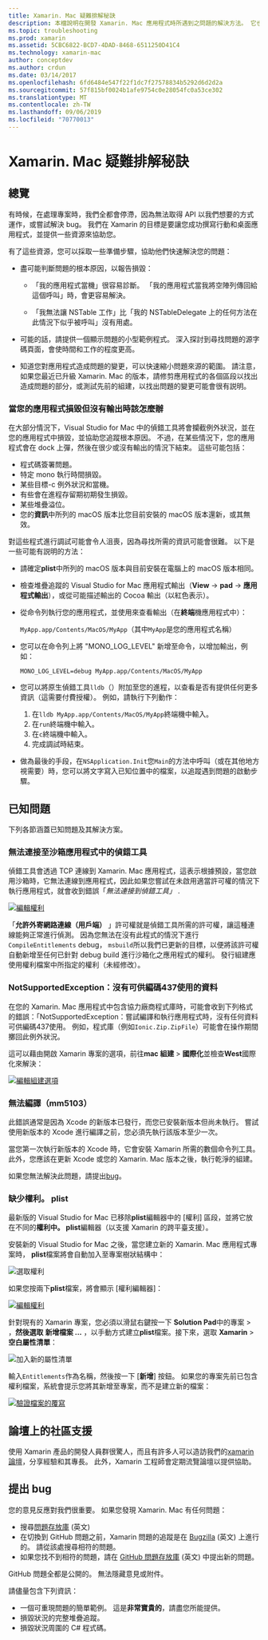 ```yaml
---
title: Xamarin. Mac 疑難排解秘訣
description: 本檔說明在開發 Xamarin. Mac 應用程式時所遇到之問題的解決方法。 它也會討論取得支援的方法。
ms.topic: troubleshooting
ms.prod: xamarin
ms.assetid: 5CBC6822-BCD7-4DAD-8468-6511250D41C4
ms.technology: xamarin-mac
author: conceptdev
ms.author: crdun
ms.date: 03/14/2017
ms.openlocfilehash: 6fd6484e547f22f1dc7f27578834b5292d6d2d2a
ms.sourcegitcommit: 57f815bf0024b1afe9754c0e28054fc0a53ce302
ms.translationtype: MT
ms.contentlocale: zh-TW
ms.lasthandoff: 09/06/2019
ms.locfileid: "70770013"
---
```

# <a name="xamarinmac-troubleshooting-tips"></a>Xamarin. Mac 疑難排解秘訣

## <a name="overview"></a>總覽

有時候，在處理專案時，我們全都會停滯，因為無法取得 API 以我們想要的方式運作，或嘗試解決 bug。 我們在 Xamarin 的目標是要讓您成功撰寫行動和桌面應用程式，並提供一些資源來協助您。

有了這些資源，您可以採取一些準備步驟，協助他們快速解決您的問題：

- 盡可能判斷問題的根本原因，以報告損毀：

  - 「我的應用程式當機」很容易診斷。 「我的應用程式當我將空陣列傳回給這個呼叫」時，會更容易解決。

  - 「我無法讓 NSTable 工作」比「我的 NSTableDelegate 上的任何方法在此情況下似乎被呼叫」沒有用處。

- 可能的話，請提供一個顯示問題的小型範例程式。 深入探討到尋找問題的源字碼頁面，會使時間和工作的程度更高。

- 知道您對應用程式造成問題的變更，可以快速縮小問題來源的範圍。 請注意，如果您最近已升級 Xamarin. Mac 的版本，請修剪應用程式的各個區段以找出造成問題的部分，或測試先前的組建，以找出問題的變更可能會很有説明。

### <a name="what-to-do-when-your-app-crashes-with-no-output"></a>當您的應用程式損毀但沒有輸出時該怎麼辦

在大部分情況下，Visual Studio for Mac 中的偵錯工具將會攔截例外狀況，並在您的應用程式中損毀，並協助您追蹤根本原因。 不過，在某些情況下，您的應用程式會在 dock 上彈，然後在很少或沒有輸出的情況下結束。 這些可能包括：

- 程式碼簽署問題。
- 特定 mono 執行時間損毀。
- 某些目標-c 例外狀況和當機。
- 有些會在進程存留期初期發生損毀。
- 某些堆疊溢位。
- 您的**資訊**中所列的 macOS 版本比您目前安裝的 macOS 版本還新，或其無效。

對這些程式進行調試可能會令人沮喪，因為尋找所需的資訊可能會很難。 以下是一些可能有説明的方法：

- 請確定**plist**中所列的 macOS 版本與目前安裝在電腦上的 macOS 版本相同。
- 檢查堆疊追蹤的 Visual Studio for Mac 應用程式輸出（**View**  ->  **pad**  -> **應用程式輸出**），或從可能描述輸出的 Cocoa 輸出（以紅色表示）。
- 從命令列執行您的應用程式，並使用來查看輸出（在**終端**機應用程式中）：

  `MyApp.app/Contents/MacOS/MyApp`（其中`MyApp`是您的應用程式名稱）
- 您可以在命令列上將 "MONO_LOG_LEVEL" 新增至命令，以增加輸出，例如：

  `MONO_LOG_LEVEL=debug MyApp.app/Contents/MacOS/MyApp`
- 您可以將原生偵錯工具`lldb`（）附加至您的進程，以查看是否有提供任何更多資訊（這需要付費授權）。 例如，請執行下列動作：

  1. 在`lldb MyApp.app/Contents/MacOS/MyApp`終端機中輸入。
  2. 在`run`終端機中輸入。
  3. 在`c`終端機中輸入。
  4. 完成調試時結束。
- 做為最後的手段，在`NSApplication.Init`您`Main`的方法中呼叫（或在其他地方視需要）時，您可以將文字寫入已知位置中的檔案，以追蹤遇到問題的啟動步驟。

## <a name="known-issues"></a>已知問題

下列各節涵蓋已知問題及其解決方案。

### <a name="unable-to-connect-to-the-debugger-in-sandboxed-apps"></a>無法連接至沙箱應用程式中的偵錯工具

偵錯工具會透過 TCP 連線到 Xamarin. Mac 應用程式，這表示根據預設，當您啟用沙箱時，它無法連線到應用程式，因此如果您嘗試在未啟用適當許可權的情況下執行應用程式，就會收到錯誤「*無法連接到偵錯工具」* .

[![編輯權利](troubleshooting-images/debug01.png "編輯權利")](troubleshooting-images/debug01-large.png#lightbox)

「**允許外寄網路連線（用戶端）** 」許可權就是偵錯工具所需的許可權，讓這種連線能夠正常進行偵測。 因為您無法在沒有此程式的情況下進行`CompileEntitlements` debug， `msbuild`所以我們已更新的目標，以便將該許可權自動新增至任何已針對 debug build 進行沙箱化之應用程式的權利。 發行組建應使用權利檔案中所指定的權利（未經修改）。

### <a name="systemnotsupportedexception-no-data-is-available-for-encoding-437"></a>NotSupportedException：沒有可供編碼437使用的資料

在您的 Xamarin. Mac 應用程式中包含協力廠商程式庫時，可能會收到下列格式的錯誤：「NotSupportedException：嘗試編譯和執行應用程式時，沒有任何資料可供編碼437使用。 例如，程式庫（例如`Ionic.Zip.ZipFile`）可能會在操作期間擲回此例外狀況。

這可以藉由開啟 Xamarin 專案的選項，前往**mac 組建** > **國際化**並檢查**West**國際化來解決：

[![編輯組建選項](troubleshooting-images/issue01.png "編輯組建選項")](troubleshooting-images/issue01-large.png#lightbox)

### <a name="failed-to-compile-mm5103"></a>無法編譯（mm5103）

此錯誤通常是因為 Xcode 的新版本已發行，而您已安裝新版本但尚未執行。 嘗試使用新版本的 Xcode 進行編譯之前，您必須先執行該版本至少一次。

當您第一次執行新版本的 Xcode 時，它會安裝 Xamarin 所需的數個命令列工具。 此外，您應該在更新 Xcode 或您的 Xamarin. Mac 版本之後，執行乾淨的組建。

如果您無法解決此問題，請提出[bug](#filing-a-bug)。

### <a name="missing-entitlementsplist"></a>缺少權利。 plist

最新版的 Visual Studio for Mac 已移除**plist**編輯器中的 [權利] 區段，並將它放在不同的**權利中。 plist**編輯器（以支援 Xamarin 的跨平臺支援）。

安裝新的 Visual Studio for Mac 之後，當您建立新的 Xamarin. Mac 應用程式專案時， **plist**檔案將會自動加入至專案樹狀結構中：

![選取權利](troubleshooting-images/entitlements01.png "選取權利")

如果您按兩下**plist**檔案，將會顯示 [權利編輯器]：

[![編輯權利](troubleshooting-images/entitlements02.png "編輯權利")](troubleshooting-images/entitlements02-large.png#lightbox)

針對現有的 Xamarin 專案，您必須以滑鼠右鍵按一下  **Solution Pad**中的專案 > ，**然後選取** **新增檔案 ...** ，以手動方式建立**plist**檔案。接下來，選取  **Xamarin**  >  **空白屬性清單**：

![加入新的屬性清單](troubleshooting-images/entitlements03.png "加入新的屬性清單")

輸入`Entitlements`作為名稱，然後按一下 [**新增**] 按鈕。 如果您的專案先前已包含權利檔案，系統會提示您將其新增至專案，而不是建立新的檔案：

[![驗證檔案的覆寫](troubleshooting-images/entitlements04.png "驗證檔案的覆寫")](troubleshooting-images/entitlements04-large.png#lightbox)

## <a name="community-support-on-the-forums"></a>論壇上的社區支援

使用 Xamarin 產品的開發人員群很驚人，而且有許多人可以造訪我們的[xamarin 論壇](http://forums.xamarin.com/categories/mac)，分享經驗和其專長。 此外，Xamarin 工程師會定期流覽論壇以提供協助。

<a name="filing-a-bug"/>

## <a name="filing-a-bug"></a>提出 bug

您的意見反應對我們很重要。 如果您發現 Xamarin. Mac 有任何問題：

- 搜尋[問題存放庫](https://github.com/xamarin/xamarin-macios/issues) \(英文\)
- 在切換到 GitHub 問題之前，Xamarin 問題的追蹤是在 [Bugzilla](https://bugzilla.xamarin.com/describecomponents.cgi) \(英文\) 上進行的。 請從該處搜尋相符的問題。
- 如果您找不到相符的問題，請在 [GitHub 問題存放庫](https://github.com/xamarin/xamarin-macios/issues/new) \(英文\) 中提出新的問題。

GitHub 問題全都是公開的。 無法隱藏意見或附件。

請儘量包含下列資訊：

- 一個可重現問題的簡單範例。 這是**非常寶貴的**，請盡您所能提供。
- 損毀狀況的完整堆疊追蹤。
- 損毀狀況周圍的 C# 程式碼。
